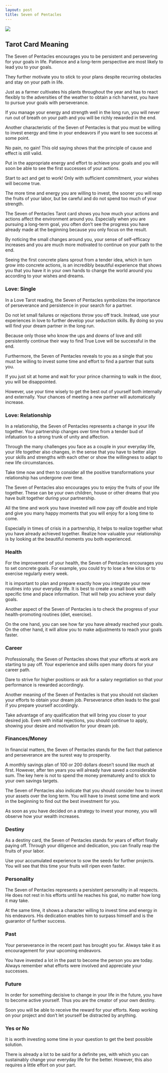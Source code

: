 ```yaml
---
layout: post
title: Seven of Pentacles
---
```


![](../images/Seven-of-Pentacles-Tarot-Card-Meaning-732x1024.webp)

## Tarot Card Meaning
The Seven of Pentacles encourages you to be persistent and persevering for your goals in life. Patience and a long-term perspective are most likely to lead you to your goals.

They further motivate you to stick to your plans despite recurring obstacles and stay on your path in life.

Just as a farmer cultivates his plants throughout the year and has to react flexibly to the adversities of the weather to obtain a rich harvest, you have to pursue your goals with perseverance.

If you manage your energy and strength well in the long run, you will never run out of breath on your path and you will be richly rewarded in the end.

Another characteristic of the Seven of Pentacles is that you must be willing to invest energy and time in your endeavors if you want to see success at some point.

No pain, no gain! This old saying shows that the principle of cause and effect is still valid.

Put in the appropriate energy and effort to achieve your goals and you will soon be able to see the first successes of your actions.

Start to act and get to work! Only with sufficient commitment, your wishes will become true.

The more time and energy you are willing to invest, the sooner you will reap the fruits of your labor, but be careful and do not spend too much of your strength.

The Seven of Pentacles Tarot card shows you how much your actions and actions affect the environment around you. Especially when you are pursuing a long-term goal, you often don’t see the progress you have already made at the beginning because you only focus on the result.

By noticing the small changes around you, your sense of self-efficacy increases and you are much more motivated to continue on your path to the end.

Seeing the first concrete plans sprout from a tender idea, which in turn grow into concrete actions, is an incredibly beautiful experience that shows you that you have it in your own hands to change the world around you according to your wishes and dreams.


### Love: Single
In a Love Tarot reading, the Seven of Pentacles symbolizes the importance of perseverance and persistence in your search for a partner.

Do not let small failures or rejections throw you off track. Instead, use your experiences in love to further develop your seduction skills. By doing so you will find your dream partner in the long run.

Because only those who know the ups and downs of love and still persistently continue their way to find True Love will be successful in the end.

Furthermore, the Seven of Pentacles reveals to you as a single that you must be willing to invest some time and effort to find a partner that suits you.

If you just sit at home and wait for your prince charming to walk in the door, you will be disappointed.

However, use your time wisely to get the best out of yourself both internally and externally. Your chances of meeting a new partner will automatically increase.

### Love: Relationship
In a relationship, the Seven of Pentacles represents a change in your life together. Your partnership changes over time from a tender bud of infatuation to a strong trunk of unity and affection.

Through the many challenges you face as a couple in your everyday life, your life together also changes, in the sense that you have to better align your skills and strengths with each other or show the willingness to adapt to new life circumstances.

Take time now and then to consider all the positive transformations your relationship has undergone over time.

The Seven of Pentacles also encourages you to enjoy the fruits of your life together. These can be your own children, house or other dreams that you have built together during your partnership.

All the time and work you have invested will now pay off double and triple and give you many happy moments that you will enjoy for a long time to come.

Especially in times of crisis in a partnership, it helps to realize together what you have already achieved together. Realize how valuable your relationship is by looking at the beautiful moments you both experienced.


### Health

For the improvement of your health, the Seven of Pentacles encourages you to set concrete goals. For example, you could try to lose a few kilos or to exercise regularly every week.

It is important to plan and prepare exactly how you integrate your
new routines into your everyday life. It is best to create a small book with specific time and place information. That will help you achieve your daily goals.

Another aspect of the Seven of Pentacles is to check the progress of your health-promoting routines (diet, exercise).

On the one hand, you can see how far you have already reached your goals. On the other hand, it will allow you to make adjustments to reach your goals faster.


### Career

Professionally, the Seven of Pentacles shows that your efforts at work are starting to pay off. Your experience and skills open many doors for your career path.

Dare to strive for higher positions or ask for a salary negotiation so that your performance is rewarded accordingly.

Another meaning of the Seven of Pentacles is that you should not slacken your efforts to obtain your dream job. Perseverance often leads to the goal if you prepare yourself accordingly.

Take advantage of any qualification that will bring you closer to your desired job. Even with initial rejections, you should continue to apply, showing your desire and motivation for your dream job.


### Finances/Money 

In financial matters, the Seven of Pentacles stands for the fact that patience and perseverance are the surest way to prosperity.

A monthly savings plan of 100 or 200 dollars doesn’t sound like much at first. However, after ten years you will already have saved a considerable sum. The key here is not to spend the money prematurely and to stick to your own savings targets.

The Seven of Pentacles also indicate that you should consider how to invest your assets over the long term. You will have to invest some time and work in the beginning to find out the best investment for you.

As soon as you have decided on a strategy to invest your money, you will observe how your wealth increases.


### Destiny 

As a destiny card, the Seven of Pentacles stands for years of effort finally paying off. Through your diligence and dedication, you can finally reap the fruits of your labor.

Use your accumulated experience to sow the seeds for further projects. You will see that this time your fruits will ripen even faster.


### Personality
The Seven of Pentacles represents a persistent personality in all respects. He does not rest in his efforts until he reaches his goal, no matter how long it may take.

At the same time, it shows a character willing to invest time and energy in his endeavors. His dedication enables him to surpass himself and is the guarantor of further success.

### Past
Your perseverance in the recent past has brought you far. Always take it as encouragement for your upcoming endeavors.

You have invested a lot in the past to become the person you are today. Always remember what efforts were involved and appreciate your successes.

### Future
In order for something decisive to change in your life in the future, you have to become active yourself. Thus you are the creator of your own destiny.

Soon you will be able to receive the reward for your efforts. Keep working on your project and don’t let yourself be distracted by anything.

### Yes or No
It is worth investing some time in your question to get the best possible solution.

There is already a lot to be said for a definite yes, with which you can sustainably change your everyday life for the better. However, this also requires a little effort on your part.

